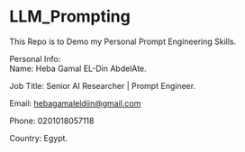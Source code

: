 # LLM_Prompting
This Repo is to Demo my Personal Prompt Engineering Skills.

Personal Info:<br>
Name: Heba Gamal EL-Din AbdelAte.<br>

Job Title: Senior AI Researcher | Prompt Engineer.<br>

Email: hebagamaleldiin@gmail.com<br>

Phone: 0201018057118<br>

Country: Egypt.<br>
